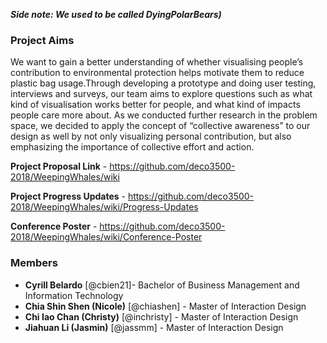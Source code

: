 ___Side note: We used to be called DyingPolarBears)___

### Project Aims
We want to gain a better understanding of whether visualising people’s contribution to environmental protection helps motivate them to reduce plastic bag usage.Through developing a prototype and doing user testing, interviews and surveys, our team aims to explore questions such as what kind of visualisation works better for people, and what kind of impacts people care more about. 
As we conducted further research in the problem space, we decided to apply the concept of “collective awareness” to our design as well by not only visualizing personal contribution, but also emphasizing the importance of collective effort and action.

**Project Proposal Link** - https://github.com/deco3500-2018/WeepingWhales/wiki

**Project Progress Updates** - https://github.com/deco3500-2018/WeepingWhales/wiki/Progress-Updates

**Conference Poster** - https://github.com/deco3500-2018/WeepingWhales/wiki/Conference-Poster

### Members
* **Cyrill Belardo** [@cbien21]- Bachelor of Business Management and Information Technology
* **Chia Shin Shen (Nicole)** [@chiashen] - Master of Interaction Design
* **Chi Iao Chan (Christy)** [@inchristy] - Master of Interaction Design
* **Jiahuan Li (Jasmin)** [@jassmm] - Master of Interaction Design


